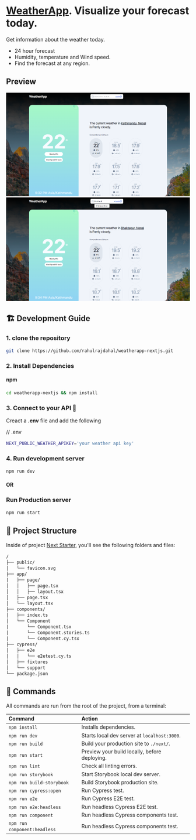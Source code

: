 # [WeatherApp](https://github.com/rahulrajdahal/weatherapp-nextjs). Visualize your forecast today.

Get information about the weather today.

- 24 hour forecast
- Humidity, temperature and Wind speed.
- Find the forecast at any region.

## Preview

[![WeatherApp](./screenshots/weatherApp.png)](https://weatherapp-nextjs-pi.vercel.app/)
![WeatherApp](./screenshots/weatherApp-weather.png)

## 🏗 Development Guide

### 1. clone the repository

```sh
git clone https://github.com/rahulrajdahal/weatherapp-nextjs.git
```

### 2. Install Dependencies

#### npm

```sh
cd weatherapp-nextjs && npm install
```

### 3. Connect to your API 💾

Creact a **.env** file and add the following

// .env

```sh
NEXT_PUBLIC_WEATHER_APIKEY='your weather api key'
```

### 4. Run development server

```sh
npm run dev
```

#### OR

### Run Production server

```sh
npm run start
```

## 🚀 Project Structure

Inside of project [Next Starter](https://github.com/rahulrajdahal/next-starter), you'll see the following folders and files:

```text
/
├── public/
│   └── favicon.svg
├── app/
|   ├── page/
│   │   ├── page.tsx
│   │   ├── layout.tsx
│   ├── page.tsx
│   └── layout.tsx
├── components/
│   ├── index.ts
│   └── Component
|       └── Component.tsx
|       └── Component.stories.ts
|       └── Component.cy.tsx
├── cypress/
│   ├── e2e
│   │   └── e2etest.cy.ts
│   ├── fixtures
│   └── support
└── package.json
```

## 🧞 Commands

All commands are run from the root of the project, from a terminal:

| Command                      | Action                                        |
| :--------------------------- | :-------------------------------------------- |
| `npm install`                | Installs dependencies.                        |
| `npm run dev`                | Starts local dev server at `localhost:3000`.  |
| `npm run build`              | Build your production site to `./next/`.      |
| `npm run start`              | Preview your build locally, before deploying. |
| `npm run lint`               | Check all linting errors.                     |
| `npm run storybook`          | Start Storybook local dev server.             |
| `npm run build-storybook`    | Build Storybook production site.              |
| `npm run cypress:open`       | Run Cypress test.                             |
| `npm run e2e`                | Run Cypress E2E test.                         |
| `npm run e2e:headless`       | Run headless Cypress E2E test.                |
| `npm run component`          | Run headless Cypress components test.         |
| `npm run component:headless` | Run headless Cypress components test.         |
